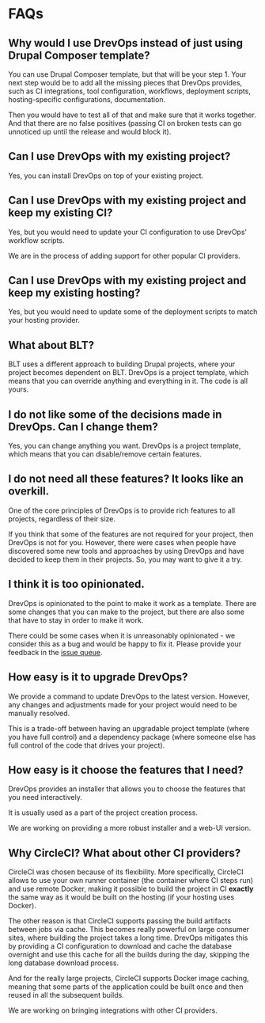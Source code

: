 # FAQs

## Why would I use DrevOps instead of just using Drupal Composer template?

You can use Drupal Composer template, but that will be your step 1. Your next
step would be to add all the missing pieces that DrevOps provides, such as CI
integrations, tool configuration, workflows, deployment scripts,
hosting-specific configurations, documentation.

Then you would have to test all of that and make sure that it works together.
And that there are no false positives (passing CI on broken tests can go
unnoticed up until the release and would block it).

## Can I use DrevOps with my existing project?

Yes, you can install DrevOps on top of your existing project.

## Can I use DrevOps with my existing project and keep my existing CI?

Yes, but you would need to update your CI configuration to use DrevOps'
workflow scripts.

We are in the process of adding support for other popular CI providers.

## Can I use DrevOps with my existing project and keep my existing hosting?

Yes, but you would need to update some of the deployment scripts to match your
hosting provider.

## What about BLT?

BLT uses a different approach to building Drupal projects, where your project
becomes dependent on BLT. DrevOps is a project template, which means that you
can override anything and everything in it. The code is all yours.

## I do not like some of the decisions made in DrevOps. Can I change them?

Yes, you can change anything you want. DrevOps is a project template, which
means that you can disable/remove certain features.

## I do not need all these features? It looks like an overkill.

One of the core principles of DrevOps is to provide
rich features to all projects, regardless of their size.

If you think that some of the features are not required for your project, then
DrevOps is not for you. However, there were cases when people have discovered
some new tools and approaches by using DrevOps and have decided to keep them
in their projects. So, you may want to give it a try.

## I think it is too opinionated.

DrevOps is opinionated to the point to make it work as a template. There are
some changes that you can make to the project, but there are also some that have
to stay in order to make it work.

There could be some cases when it is unreasonably opinionated - we consider this
as a bug and would be happy to fix it. Please provide your feedback in the
[issue queue](https://github.com/drevops/drevops/issues).

## How easy is it to upgrade DrevOps?

We provide a command to update DrevOps to the latest version. However, any
changes and adjustments made for your project would need to be manually resolved.

This is a trade-off between having an upgradable project template (where you
have full control) and a dependency package (where someone else has full control
of the code that drives your project).

## How easy is it choose the features that I need?

DrevOps provides an installer that allows you to choose the features that you
need interactively.

It is usually used as a part of the project creation process.

We are working on providing a more robust installer and a web-UI version.

## Why CircleCI? What about other CI providers?

CircleCI was chosen because of its flexibility. More specifically, CircleCI
allows to use your own runner container (the container where CI steps run) and
use remote Docker, making it possible to build the project in CI **exactly** the
same way as it would be built on the hosting (if your hosting uses Docker).

The other reason is that CircleCI supports passing the build artifacts between
jobs via cache. This becomes really powerful on large consumer sites, where
building the project takes a long time. DrevOps mitigates this by providing
a CI configuration to download and cache the database overnight and use this
cache for all the builds during the day, skipping the long database download
process.

And for the really large projects, CircleCI supports Docker image caching,
meaning that some parts of the application could be built once and then reused
in all the subsequent builds.

We are working on bringing integrations with other CI providers.
